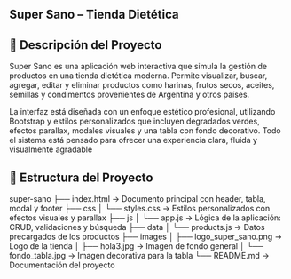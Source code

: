 ## Super Sano – Tienda Dietética

   ## 🥦 Descripción del Proyecto
Super Sano es una aplicación web interactiva que simula la gestión de productos en una tienda dietética moderna.
Permite visualizar, buscar, agregar, editar y eliminar productos como harinas, frutos secos, aceites,
 semillas y condimentos provenientes de Argentina y otros países.

La interfaz está diseñada con un enfoque estético profesional, 
 utilizando Bootstrap y estilos personalizados que incluyen degradados verdes, efectos parallax,
 modales visuales y una tabla con fondo decorativo. 
Todo el sistema está pensado para ofrecer una experiencia clara, fluida y visualmente agradable

   ## 📁 Estructura del Proyecto
super-sano
├── index.html               → Documento principal con header, tabla, modal y footer
├── css
│   └── styles.css           → Estilos personalizados con efectos visuales y parallax
├── js
│   └── app.js               → Lógica de la aplicación: CRUD, validaciones y búsqueda
├── data
│   └── products.js          → Datos precargados de los productos
├── images
│   ├── logo_super_sano.png  → Logo de la tienda
│   ├── hola3.jpg            → Imagen de fondo general
│   └── fondo_tabla.jpg      → Imagen decorativa para la tabla
└── README.md                → Documentación del proyecto

